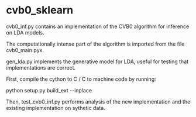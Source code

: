 # cvb0_sklearn

cvb0_inf.py contains an implementation of the CVB0 algorithm for inference on LDA models.

The computationally intense part of the algorithm is imported from the file cvb0_main.pyx.

gen_lda.py implements the generative model for LDA, useful for testing that implementations are correct.

First, compile the cython to C / C to machine code by running:

python setup.py build_ext --inplace

Then, test_cvb0_inf.py performs analysis of the new implementation and the existing implementation on sythetic data.
